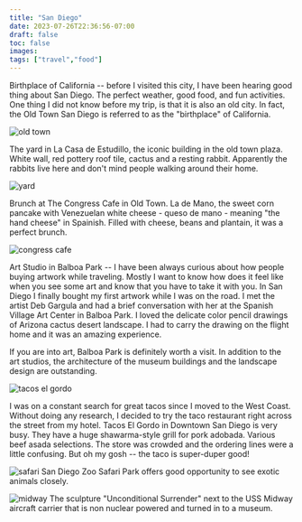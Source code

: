 ```yaml
---
title: "San Diego"
date: 2023-07-26T22:36:56-07:00
draft: false
toc: false
images:
tags: ["travel","food"]
---
```

Birthplace of California -- before I visited this city, I have been hearing good thing about San Diego. The perfect weather, good food, and fun activities. One thing I did not know before my trip, is that it is also an old city. In fact, the Old Town San Diego is referred to as the "birthplace" of California.

![old town](/sandiego/oldtown.jpg)  

The yard in La Casa de Estudillo, the iconic building in the old town plaza. White wall, red pottery roof tile, cactus and a resting rabbit. Apparently the rabbits live here and don't mind people walking around their home.

![yard](/sandiego/yard.jpg)  

Brunch at The Congress Cafe in Old Town. La de Mano, the sweet corn pancake with Venezuelan white cheese - queso de mano - meaning "the hand cheese" in Spainish. Filled with cheese, beans and plantain, it was a perfect brunch.

![congress cafe](/sandiego/congress-cafe.jpg)  

Art Studio in Balboa Park -- I have been always curious about how people buying artwork while traveling. Mostly I want to know how does it feel like when you see some art and know that you have to take it with you. In San Diego I finally bought my first artwork while I was on the road. I met the artist Deb Gargula and had a brief conversation with her at the Spanish Village Art Center in Balboa Park. I loved the delicate color pencil drawings of Arizona cactus desert landscape. I had to carry the drawing on the flight home and it was an amazing experience.  

If you are into art, Balboa Park is definitely worth a visit. In addition to the art studios, the architecture of the museum buildings and the landscape design are outstanding.   

![tacos el gordo](/sandiego/gordo.jpg)

I was on a constant search for great tacos since I moved to the West Coast. Without doing any research, I decided to try the taco restaurant right across the street from my hotel. Tacos El Gordo in Downtown San Diego is very busy. They have a huge shawarma-style grill for pork adobada. Various beef asada selections. The store was crowded and the ordering lines were a little confusing. But oh my gosh -- the taco is super-duper good!


![safari](/sandiego/safari.jpg)
San Diego Zoo Safari Park offers good opportunity to see exotic animals closely.

![midway](/sandiego/midway.jpg)
The sculpture "Unconditional Surrender" next to the USS Midway aircraft carrier that is non nuclear powered and turned in to a museum.

